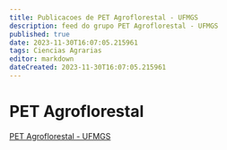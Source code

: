 ```yaml
---
title: Publicacoes de PET Agroflorestal - UFMGS
description: feed do grupo PET Agroflorestal - UFMGS
published: true
date: 2023-11-30T16:07:05.215961
tags: Ciencias Agrarias
editor: markdown
dateCreated: 2023-11-30T16:07:05.215961
---
```


# PET Agroflorestal
[PET Agroflorestal - UFMGS](/grupo/283PETAgroflorestalUFMGS.md)